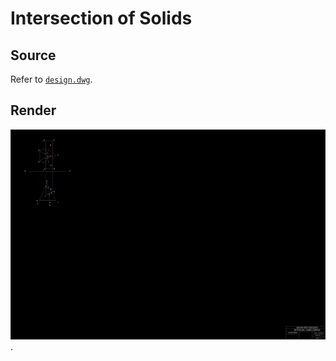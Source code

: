 # Intersection of Solids

## Source

Refer to [`design.dwg`](design.dwg).

## Render

![Render](assets/render.png).
